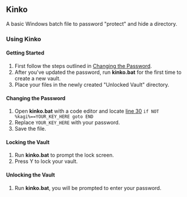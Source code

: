 ## Kinko
A basic Windows batch file to password "protect" and hide a directory.

### Using Kinko
#### Getting Started
1. First follow the steps outlined in [Changing the Password](https://github.com/Tressley/kinko#changing-the-password).
1. After you've updated the password, run **kinko.bat** for the first time to create a new vault.
1. Place your files in the newly created "Unlocked Vault" directory.

#### Changing the Password
1. Open **kinko.bat** with a code editor and locate [line 30](https://github.com/Tressley/kinko/blob/3d620c5b97a202e96f6dce9fac7ccf9b660d495d/kinko.bat#L30) `if NOT %kagi%==YOUR_KEY_HERE goto END`
1. Replace `YOUR_KEY_HERE` with your password.
1. Save the file.

#### Locking the Vault
1. Run **kinko.bat** to prompt the lock screen.
1. Press Y to lock your vault.

#### Unlocking the Vault
1. Run **kinko.bat**, you will be prompted to enter your password.
